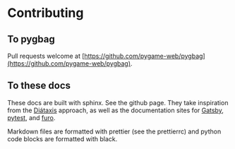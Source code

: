 # Contributing

## To pygbag

Pull requests welcome at
[https://github.com/pygame-web/pygbag](https://github.com/pygame-web/pygbag).

## To these docs

These docs are built with sphinx. See the github page. They take inspiration
from the [Diátaxis](https://diataxis.fr) approach, as well as the documentation
sites for [Gatsby](https://www.gatsbyjs.com/docs/),
[pytest](https://docs.pytest.org), and [furo](https://pradyunsg.me/furo/).

Markdown files are formatted with prettier (see the prettierrc) and python code
blocks are formatted with black.
